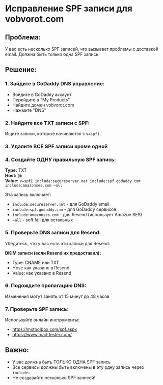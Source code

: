 # Исправление SPF записи для vobvorot.com

## Проблема:
У вас есть несколько SPF записей, что вызывает проблемы с доставкой email. Должна быть только одна SPF запись.

## Решение:

### 1. Зайдите в GoDaddy DNS управление:
- Войдите в GoDaddy аккаунт
- Перейдите в "My Products"
- Найдите домен vobvorot.com
- Нажмите "DNS"

### 2. Найдите все TXT записи с SPF:
Ищите записи, которые начинаются с `v=spf1`

### 3. Удалите ВСЕ SPF записи кроме одной

### 4. Создайте ОДНУ правильную SPF запись:

**Type:** TXT  
**Host:** @  
**Value:** `v=spf1 include:secureserver.net include:spf.godaddy.com include:amazonses.com ~all`

Эта запись включает:
- `include:secureserver.net` - для GoDaddy email
- `include:spf.godaddy.com` - для GoDaddy сервисов
- `include:amazonses.com` - для Resend (использует Amazon SES)
- `~all` - soft fail для остальных

### 5. Проверьте DNS записи для Resend:

Убедитесь, что у вас есть эти записи для Resend:

**DKIM записи (если Resend их предоставил):**
- Type: CNAME или TXT
- Host: как указано в Resend
- Value: как указано в Resend

### 6. Подождите пропагацию DNS:
Изменения могут занять от 15 минут до 48 часов

### 7. Проверьте SPF запись:
Используйте онлайн инструменты:
- https://mxtoolbox.com/spf.aspx
- https://www.mail-tester.com/

## Важно:
- У вас должна быть ТОЛЬКО ОДНА SPF запись
- Все сервисы должны быть включены в эту одну запись через `include:`
- Не создавайте несколько SPF записей!